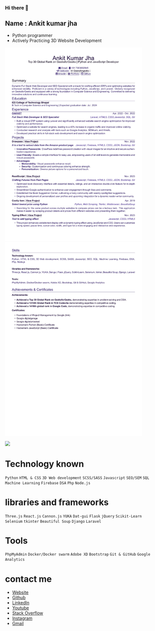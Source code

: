 ### Hi there 👋

## Name : Ankit kumar jha

- Python programmer
- Actively Practicing 3D Website Development

<img src="ankitjha2603 resume page-1.jpg?t=1705" width="450px"></img>
<img src="ankitjha2603 resume page-2.jpg?t=1705" width="450px"></img>


<img src="https://github-readme-stats.vercel.app/api/top-langs/?username=ankitjha2603&layout=donut"></img>

# Technology known

`Python`
`HTML & CSS`
`3D Web development`
`SCSS/SASS`
`Javascript`
`SEO/SEM`
`SQL`
`Machine Learning`
`Firebase`
`DSA`
`Php`
`Node.js`

# libraries and frameworks

`Three.js`
`React.js`
`Cannon.js`
`YUKA`
`Dat-gui`
`Flask`
`jQuery`
`Scikit-Learn`
`Selenium`
`tkinter`
`Beautiful Soup`
`Django`
`Laravel`

# Tools

`PhpMyAdmin`
`Docker/Docker swarm`
`Adobe XD`
`Bootstrap`
`Git & GitHub`
`Google Analytics`

# contact me

- [Website](https://ankitjha2603.github.io/)
- [Github](https://github.com/ankitjha2603)
- [LinkedIn](https://linkedin.com/in/ankitjha2603)
- [Youtube](https://www.youtube.com/@cognitiveAnkit)
- [Stack Overflow](https://stackoverflow.com/users/17047946/ankit-kumar-jha)
- [Instagram](https://www.instagram.com/cognitiveAnkit/)
- <a href = "mailto: ankitjha2603@gmail.com">Gmail</a>
